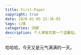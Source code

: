 ```yaml
---
title: First-Paper
copyright: true
date: 2020-01-05 15:36:03
tags: 心情
categories: 闲聊
description: 个人博客的第一个温馨贴。
---
```


哈哈哈，今天又是元气满满的一天。